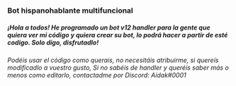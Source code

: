 ### Bot hispanohablante multifuncional
##### ¡Hola a todos! He programado un bot v12 handler para la gente que quiera ver mi código y quiera crear su bot,  lo podrá hacer a partir de esté codigo. Solo digo, disfrutadlo!
###### Podéis usar el código como querais, no necesitáis atribuirme, si quereís modificadlo a vuestro gusto, Si no sabéis de handler y queréis saber más o menos como editarlo, contactadme por Discord: Aidak#0001
